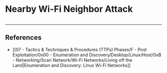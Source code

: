 # Nearby Wi-Fi Neighbor Attack

```

```

---
## References

- [[07 - Tactics & Techniques & Procedures (TTPs) Phases/F - Post Exploitation/0x00 - Enumeration and Discovery/Desktop/Linux/Host/0xB - Networking/Scan Network/Wi-Fi Networks/Living off the Land|Enumeration and Discovery: Linux Wi-Fi Networks]]